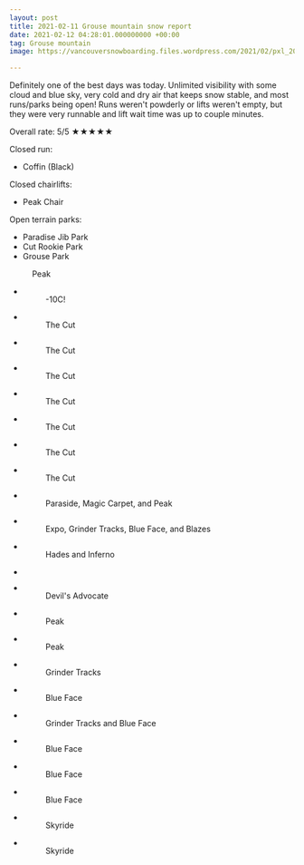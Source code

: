 ```yaml
---
layout: post
title: 2021-02-11 Grouse mountain snow report
date: 2021-02-12 04:28:01.000000000 +00:00
tag: Grouse mountain
image: https://vancouversnowboarding.files.wordpress.com/2021/02/pxl_20210211_175124301.jpg

---
```

<!-- wp:paragraph -->
<p>Definitely one of the best days was today. Unlimited visibility with some cloud and blue sky, very cold and dry air that keeps snow stable, and most runs/parks being open! Runs weren't powderly or lifts weren't empty, but they were very runnable and lift wait time was up to couple minutes.</p>
<!-- /wp:paragraph -->

<!-- wp:paragraph -->
<p>Overall rate: 5/5 ★★★★★</p>
<!-- /wp:paragraph -->

<!-- wp:paragraph -->
<p>Closed run:</p>
<!-- /wp:paragraph -->

<!-- wp:list -->
<ul><li>Coffin (Black)</li></ul>
<!-- /wp:list -->

<!-- wp:paragraph -->
<p>Closed chairlifts:</p>
<!-- /wp:paragraph -->

<!-- wp:list -->
<ul><li>Peak Chair</li></ul>
<!-- /wp:list -->

<!-- wp:paragraph -->
<p>Open terrain parks:</p>
<!-- /wp:paragraph -->

<!-- wp:list -->
<ul><li>Paradise Jib Park</li><li>Cut Rookie Park</li><li>Grouse Park</li></ul>
<!-- /wp:list -->

<!-- wp:image {"id":522,"sizeSlug":"large","linkDestination":"none"} -->
<figure class="wp-block-image size-large"><img src="https://vancouversnowboarding.files.wordpress.com/2021/02/pxl_20210211_175124301.jpg" alt="" class="wp-image-522" /><figcaption>Peak</figcaption></figure>
<!-- /wp:image -->

<!-- wp:coblocks/gallery-stacked {"captions":true,"lightbox":true,"fullwidth":false} -->
<div class="wp-block-coblocks-gallery-stacked alignfull has-lightbox"><ul class="coblocks-gallery"><li class="coblocks-gallery--item"><figure class="coblocks-gallery--figure"><img src="https://vancouversnowboarding.files.wordpress.com/2021/02/pxl_20210211_161414651.jpg?w=1024" alt="" data-id="528" data-imglink="" class="wp-image-528 has-shadow-none" /><figcaption class="coblocks-gallery--caption">-10C!</figcaption></figure></li><li class="coblocks-gallery--item"><figure class="coblocks-gallery--figure"><img src="https://vancouversnowboarding.files.wordpress.com/2021/02/pxl_20210211_171947413.jpg?w=1024" alt="" data-id="529" data-imglink="" class="wp-image-529 has-shadow-none" /><figcaption class="coblocks-gallery--caption">The Cut</figcaption></figure></li><li class="coblocks-gallery--item"><figure class="coblocks-gallery--figure"><img src="https://vancouversnowboarding.files.wordpress.com/2021/02/pxl_20210211_172100272.jpg?w=1024" alt="" data-id="530" data-imglink="" class="wp-image-530 has-shadow-none" /><figcaption class="coblocks-gallery--caption">The Cut</figcaption></figure></li><li class="coblocks-gallery--item"><figure class="coblocks-gallery--figure"><img src="https://vancouversnowboarding.files.wordpress.com/2021/02/pxl_20210211_172130400.jpg?w=1024" alt="" data-id="531" data-imglink="" class="wp-image-531 has-shadow-none" /><figcaption class="coblocks-gallery--caption">The Cut</figcaption></figure></li><li class="coblocks-gallery--item"><figure class="coblocks-gallery--figure"><img src="https://vancouversnowboarding.files.wordpress.com/2021/02/pxl_20210211_172156357.jpg?w=1024" alt="" data-id="532" data-imglink="" class="wp-image-532 has-shadow-none" /><figcaption class="coblocks-gallery--caption">The Cut</figcaption></figure></li><li class="coblocks-gallery--item"><figure class="coblocks-gallery--figure"><img src="https://vancouversnowboarding.files.wordpress.com/2021/02/pxl_20210211_172202147.jpg?w=1024" alt="" data-id="533" data-imglink="" class="wp-image-533 has-shadow-none" /><figcaption class="coblocks-gallery--caption">The Cut</figcaption></figure></li><li class="coblocks-gallery--item"><figure class="coblocks-gallery--figure"><img src="https://vancouversnowboarding.files.wordpress.com/2021/02/pxl_20210211_172225746.jpg?w=1024" alt="" data-id="534" data-imglink="" class="wp-image-534 has-shadow-none" /><figcaption class="coblocks-gallery--caption">The Cut</figcaption></figure></li><li class="coblocks-gallery--item"><figure class="coblocks-gallery--figure"><img src="https://vancouversnowboarding.files.wordpress.com/2021/02/pxl_20210211_172329467.jpg?w=1024" alt="" data-id="535" data-imglink="" class="wp-image-535 has-shadow-none" /><figcaption class="coblocks-gallery--caption">The Cut</figcaption></figure></li><li class="coblocks-gallery--item"><figure class="coblocks-gallery--figure"><img src="https://vancouversnowboarding.files.wordpress.com/2021/02/pxl_20210211_172333908.jpg?w=1024" alt="" data-id="536" data-imglink="" class="wp-image-536 has-shadow-none" /><figcaption class="coblocks-gallery--caption">Paraside, Magic Carpet, and Peak</figcaption></figure></li><li class="coblocks-gallery--item"><figure class="coblocks-gallery--figure"><img src="https://vancouversnowboarding.files.wordpress.com/2021/02/pxl_20210211_173657677.jpg?w=1024" alt="" data-id="537" data-imglink="" class="wp-image-537 has-shadow-none" /><figcaption class="coblocks-gallery--caption">Expo, Grinder Tracks, Blue Face, and Blazes</figcaption></figure></li><li class="coblocks-gallery--item"><figure class="coblocks-gallery--figure"><img src="https://vancouversnowboarding.files.wordpress.com/2021/02/pxl_20210211_173701129.jpg?w=1024" alt="" data-id="538" data-imglink="" class="wp-image-538 has-shadow-none" /><figcaption class="coblocks-gallery--caption">Hades and Inferno</figcaption></figure></li><li class="coblocks-gallery--item"><figure class="coblocks-gallery--figure"><img src="https://vancouversnowboarding.files.wordpress.com/2021/02/pxl_20210211_175022443.jpg?w=1024" alt="" data-id="539" data-imglink="" class="wp-image-539 has-shadow-none" /></figure></li><li class="coblocks-gallery--item"><figure class="coblocks-gallery--figure"><img src="https://vancouversnowboarding.files.wordpress.com/2021/02/pxl_20210211_175028671.jpg?w=1024" alt="" data-id="540" data-imglink="" class="wp-image-540 has-shadow-none" /><figcaption class="coblocks-gallery--caption">Devil's Advocate</figcaption></figure></li><li class="coblocks-gallery--item"><figure class="coblocks-gallery--figure"><img src="https://vancouversnowboarding.files.wordpress.com/2021/02/pxl_20210211_175124301-1.jpg?w=1024" alt="" data-id="541" data-imglink="" class="wp-image-541 has-shadow-none" /><figcaption class="coblocks-gallery--caption">Peak</figcaption></figure></li><li class="coblocks-gallery--item"><figure class="coblocks-gallery--figure"><img src="https://vancouversnowboarding.files.wordpress.com/2021/02/pxl_20210211_175136300.jpg?w=1024" alt="" data-id="542" data-imglink="" class="wp-image-542 has-shadow-none" /><figcaption class="coblocks-gallery--caption">Peak</figcaption></figure></li><li class="coblocks-gallery--item"><figure class="coblocks-gallery--figure"><img src="https://vancouversnowboarding.files.wordpress.com/2021/02/pxl_20210211_175535994.jpg?w=1024" alt="" data-id="543" data-imglink="" class="wp-image-543 has-shadow-none" /><figcaption class="coblocks-gallery--caption">Grinder Tracks</figcaption></figure></li><li class="coblocks-gallery--item"><figure class="coblocks-gallery--figure"><img src="https://vancouversnowboarding.files.wordpress.com/2021/02/pxl_20210211_175541368.jpg?w=1024" alt="" data-id="544" data-imglink="" class="wp-image-544 has-shadow-none" /><figcaption class="coblocks-gallery--caption">Blue Face</figcaption></figure></li><li class="coblocks-gallery--item"><figure class="coblocks-gallery--figure"><img src="https://vancouversnowboarding.files.wordpress.com/2021/02/pxl_20210211_175546225.jpg?w=1024" alt="" data-id="545" data-imglink="" class="wp-image-545 has-shadow-none" /><figcaption class="coblocks-gallery--caption">Grinder Tracks and Blue Face</figcaption></figure></li><li class="coblocks-gallery--item"><figure class="coblocks-gallery--figure"><img src="https://vancouversnowboarding.files.wordpress.com/2021/02/pxl_20210211_175551160.jpg?w=1024" alt="" data-id="546" data-imglink="" class="wp-image-546 has-shadow-none" /><figcaption class="coblocks-gallery--caption">Blue Face</figcaption></figure></li><li class="coblocks-gallery--item"><figure class="coblocks-gallery--figure"><img src="https://vancouversnowboarding.files.wordpress.com/2021/02/pxl_20210211_175852151.jpg?w=1024" alt="" data-id="547" data-imglink="" class="wp-image-547 has-shadow-none" /><figcaption class="coblocks-gallery--caption">Blue Face</figcaption></figure></li><li class="coblocks-gallery--item"><figure class="coblocks-gallery--figure"><img src="https://vancouversnowboarding.files.wordpress.com/2021/02/pxl_20210211_175855459.jpg?w=1024" alt="" data-id="548" data-imglink="" class="wp-image-548 has-shadow-none" /><figcaption class="coblocks-gallery--caption">Blue Face</figcaption></figure></li><li class="coblocks-gallery--item"><figure class="coblocks-gallery--figure"><img src="https://vancouversnowboarding.files.wordpress.com/2021/02/pxl_20210211_201929818.jpg?w=1024" alt="" data-id="549" data-imglink="" class="wp-image-549 has-shadow-none" /><figcaption class="coblocks-gallery--caption">Skyride</figcaption></figure></li><li class="coblocks-gallery--item"><figure class="coblocks-gallery--figure"><img src="https://vancouversnowboarding.files.wordpress.com/2021/02/pxl_20210211_201934633.jpg?w=1024" alt="" data-id="550" data-imglink="" class="wp-image-550 has-shadow-none" /><figcaption class="coblocks-gallery--caption">Skyride</figcaption></figure></li></ul></div>
<!-- /wp:coblocks/gallery-stacked -->

<!-- wp:paragraph -->
<p></p>
<!-- /wp:paragraph -->
